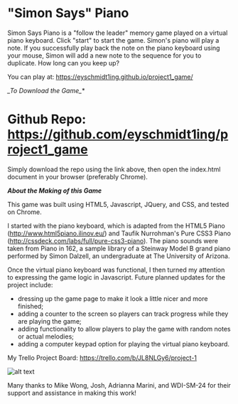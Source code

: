 # "Simon Says" Piano

Simon Says Piano is a "follow the leader" memory game played on a virtual piano keyboard. Click "start" to start the game.  Simon's piano will play a note.  If you successfully play back the note on the piano keyboard using your mouse, Simon will add a new note to the sequence for you to duplicate.  How long can you keep up?

You can play at: https://eyschmidt1ing.github.io/project1_game/


**_To Download the Game*_**

# Github Repo:  https://github.com/eyschmidt1ing/project1_game
Simply download the repo using the link above, then open the index.html document in your browser (preferably Chrome).


**_About the Making of this Game_**

This game was built using HTML5, Javascript, JQuery, and CSS, and tested on Chrome.

I started with the piano keyboard, which is adapted from the HTML5 Piano (http://www.html5piano.ilinov.eu/) and Taufik Nurrohman's Pure CSS3 Piano (http://cssdeck.com/labs/full/pure-css3-piano).  The piano sounds were taken from Piano in 162, a sample library of a Steinway Model B grand piano performed by Simon Dalzell, an undergraduate at The University of Arizona.

Once the virtual piano keyboard was functional, I then turned my attention to expressing the game logic in Javascript.  Future planned updates for the project include:

- dressing up the game page to make it look a little nicer and more finished;
- adding a counter to the screen so players can track progress while they are playing the game;
- adding functionality to allow players to play the game with random notes or actual melodies;
- adding a computer keypad option for playing the virtual piano keyboard.

My Trello Project Board:  https://trello.com/b/JL8NLGy6/project-1

![alt text](https://github.com/eyschmidt1ing/project1_game/blob/master/assets/Proj1_Wirewrap2.jpg "Wireframe: Main Page")

Many thanks to Mike Wong, Josh, Adrianna Marini, and WDI-SM-24 for their support and assistance in making this work!
